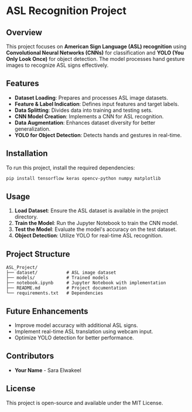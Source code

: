 # ASL Recognition Project

## Overview
This project focuses on **American Sign Language (ASL) recognition** using **Convolutional Neural Networks (CNNs)** for classification and **YOLO (You Only Look Once)** for object detection. The model processes hand gesture images to recognize ASL signs effectively.

## Features
- **Dataset Loading**: Prepares and processes ASL image datasets.
- **Feature & Label Indication**: Defines input features and target labels.
- **Data Splitting**: Divides data into training and testing sets.
- **CNN Model Creation**: Implements a CNN for ASL recognition.
- **Data Augmentation**: Enhances dataset diversity for better generalization.
- **YOLO for Object Detection**: Detects hands and gestures in real-time.

## Installation
To run this project, install the required dependencies:
```bash
pip install tensorflow keras opencv-python numpy matplotlib
```

## Usage
1. **Load Dataset**: Ensure the ASL dataset is available in the project directory.
2. **Train the Model**: Run the Jupyter Notebook to train the CNN model.
3. **Test the Model**: Evaluate the model's accuracy on the test dataset.
4. **Object Detection**: Utilize YOLO for real-time ASL recognition.

## Project Structure
```
ASL_Project/
├── dataset/           # ASL image dataset
├── models/            # Trained models
├── notebook.ipynb     # Jupyter Notebook with implementation
├── README.md          # Project documentation
└── requirements.txt   # Dependencies
```

## Future Enhancements
- Improve model accuracy with additional ASL signs.
- Implement real-time ASL translation using webcam input.
- Optimize YOLO detection for better performance.

## Contributors
- **Your Name** - Sara Elwakeel

## License
This project is open-source and available under the MIT License.

